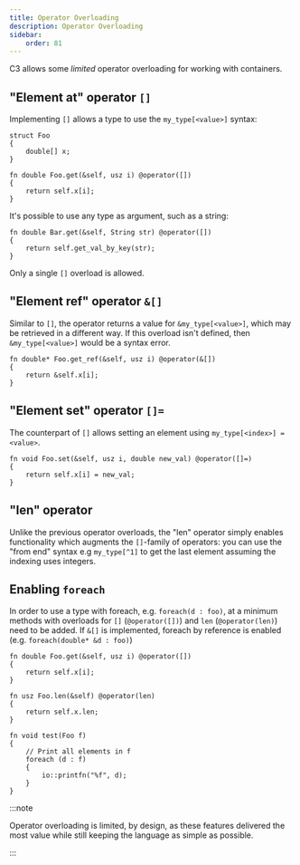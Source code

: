 ```yaml
---
title: Operator Overloading
description: Operator Overloading
sidebar:
    order: 81
---
```


C3 allows some *limited* operator overloading for working with containers. 

## "Element at" operator `[]`

Implementing `[]` allows a type to use the `my_type[<value>]` syntax:

```c3
struct Foo
{
    double[] x;
}

fn double Foo.get(&self, usz i) @operator([])
{
    return self.x[i];
}
```

It's possible to use any type as argument, such as a string:

```c3
fn double Bar.get(&self, String str) @operator([])
{
    return self.get_val_by_key(str);
}
```

Only a single `[]` overload is allowed.

## "Element ref" operator `&[]`

Similar to `[]`, the operator returns a value for `&my_type[<value>]`, which may
be retrieved in a different way. If this overload isn't defined, then `&my_type[<value>]` would
be a syntax error.

```c3
fn double* Foo.get_ref(&self, usz i) @operator(&[])
{
    return &self.x[i];
}
```

## "Element set" operator `[]=`

The counterpart of `[]` allows setting an element using `my_type[<index>] = <value>`.

```c3
fn void Foo.set(&self, usz i, double new_val) @operator([]=)
{
    return self.x[i] = new_val;
}
```

## "len" operator

Unlike the previous operator overloads, the "len" operator simply enables functionality
which augments the `[]`-family of operators: you can use the "from end" syntax e.g `my_type[^1]` 
to get the last element assuming the indexing uses integers.

## Enabling `foreach`

In order to use a type with foreach, e.g. `foreach(d : foo)`, at a minimum methods 
with overloads for `[]` (`@operator([])`) and `len` (`@operator(len)`) need to be added. 
If `&[]` is implemented, foreach by reference is enabled (e.g. `foreach(double* &d : foo)`)

```c3
fn double Foo.get(&self, usz i) @operator([])
{
    return self.x[i];
}

fn usz Foo.len(&self) @operator(len)
{
    return self.x.len;
}

fn void test(Foo f)
{
    // Print all elements in f
    foreach (d : f)
    {
        io::printfn("%f", d);
    }
}
```

:::note

Operator overloading is limited, by design, as these features delivered the most value while still keeping the language as simple as possible.

:::
